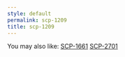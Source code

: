 ```yaml
---
style: default
permalink: scp-1209
title: scp-1209
---
```

You may also like:
[SCP-1661](http://scp-wiki.net/scp-1661)
[SCP-2701](http://scp-wiki.net/scp-2701)